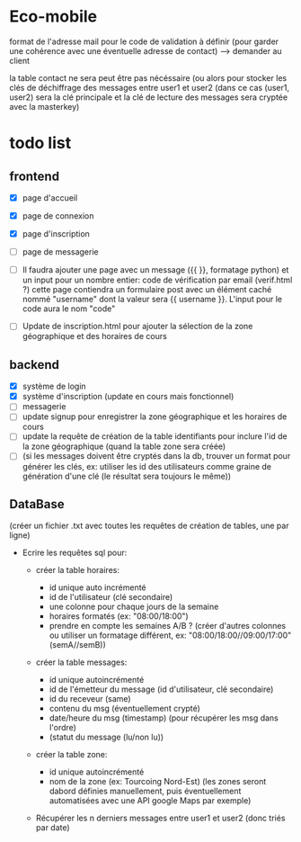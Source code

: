 # Eco-mobile


format de l'adresse mail pour le code de validation à définir (pour garder une cohérence avec une éventuelle adresse de contact) --> demander au client 

la table contact ne sera peut être pas nécéssaire (ou alors pour stocker les clés de déchiffrage des messages entre user1 et user2 (dans ce cas (user1, user2) sera la clé principale et la clé de lecture des messages sera cryptée avec la masterkey)

# todo list
## frontend
- [x] page d'accueil  
- [x] page de connexion  
- [x] page d'inscription  
- [ ] page de messagerie
- [ ] Il faudra ajouter une page avec un message ({{ }}, formatage python) et un input pour un nombre entier: code de vérification par email (verif.html ?)
cette page contiendra un formulaire post avec un élément caché nommé "username" dont la valeur sera {{ username }}. L'input pour le code aura le nom "code"
- [ ] Update de inscription.html pour ajouter la sélection de la zone géographique et des horaires de cours


## backend
- [x] système de login
- [x] système d'inscription (update en cours mais fonctionnel)
- [ ] messagerie
- [ ] update signup pour enregistrer la zone géographique et les horaires de cours
- [ ] update la requête de création de la table identifiants pour inclure l'id de la zone géographique (quand la table zone sera créée)
- [ ] (si les messages doivent être cryptés dans la db, trouver un format pour générer les clés, ex: utiliser les id des utilisateurs comme graine de génération d'une clé (le résultat sera toujours le même))

## DataBase
(créer un fichier .txt avec toutes les requêtes de création de tables, une par ligne)  
- Ecrire les requêtes sql pour:
  - créer la table horaires:
    - id unique auto incrémenté
    - id de l'utilisateur (clé secondaire)
    - une colonne pour chaque jours de la semaine
    - horaires formatés (ex: "08:00/18:00")
    - prendre en compte les semaines A/B ? (créer d'autres colonnes ou utiliser un formatage différent, ex: "08:00/18:00//09:00/17:00" (semA//semB))
  - créer la table messages:
    - id unique autoincrémenté
    - id de l'émetteur du message (id d'utilisateur, clé secondaire)
    - id du receveur (same)
    - contenu du msg (éventuellement crypté)
    - date/heure du msg (timestamp) (pour récupérer les msg dans l'ordre)
    - (statut du message (lu/non lu))
  - créer la table zone:
    - id unique autoincrémenté
    - nom de la zone (ex: Tourcoing Nord-Est) (les zones seront dabord définies manuellement, puis éventuellement automatisées avec une API google Maps par exemple)

  - Récupérer les n derniers messages entre user1 et user2 (donc triés par date)


